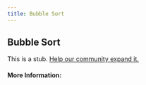 ```yaml
---
title: Bubble Sort
---
```


## Bubble Sort

This is a stub. [Help our community expand it.](https://github.com/freeCodeCamp/guide-articles/tree/master/articles/Computer-Science/Sorting-Algorithms/Bubble-Sort/index.md)

<!-- The article goes here, in GitHub-flavored Markdown. Feel free to add YouTube videos, images, and CodePen/JSBin embeds  -->

#### More Information:
<!-- Please add any articles you think might be helpful to read before writing the article -->


